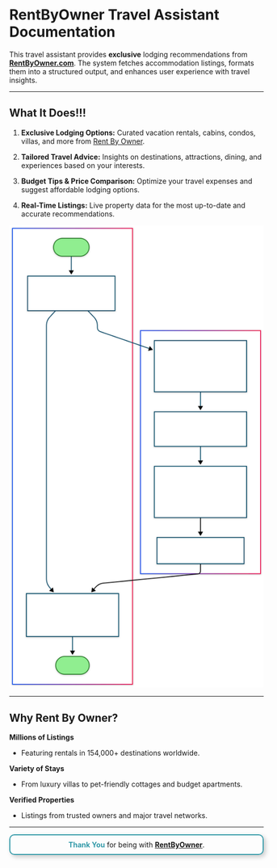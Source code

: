 # **RentByOwner Travel Assistant Documentation**  
This travel assistant provides **exclusive** lodging recommendations from **[RentByOwner.com](https://www.rentbyowner.com)**. The system fetches accommodation listings, formats them into a structured output, and enhances user experience with travel insights.

---

## What It Does!!!

1. **Exclusive Lodging Options:**  Curated vacation rentals, cabins, condos, villas, and more from [Rent By Owner](https://www.rentbyowner.com).  

2. **Tailored Travel Advice:**  Insights on destinations, attractions, dining, and experiences based on your interests.  

3. **Budget Tips & Price Comparison:**  Optimize your travel expenses and suggest affordable lodging options.  

4. **Real-Time Listings:**  Live property data for the most up-to-date and accurate recommendations.
<img src="asset/RBO.svg" alt="RentByOwner Overflow Diagram">

---

## Why Rent By Owner?

**Millions of Listings**  
  - Featuring rentals in 154,000+ destinations worldwide.
  

 **Variety of Stays**  
  - From luxury villas to pet-friendly cottages and budget apartments.

 **Verified Properties**  
  - Listings from trusted owners and major travel networks.
---
<div style="text-align: center; padding: 10px; border: 2px solid #3299a8; border-radius: 10px; box-shadow: 4px 4px 10px rgba(0, 0, 0, 0.2); margin-bottom:10px; ">
    <b><span style="color: #3299a8;">Thank You</span></b> for being with 
    <a href="https://www.rentbyowner.com" target="_blank"><b>RentByOwner</b></a>.
</div>
